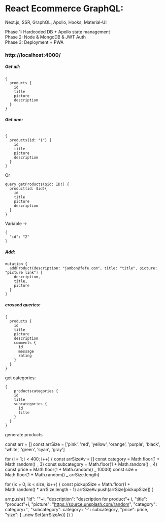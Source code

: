 # React Ecommerce GraphQL:

Next.js, SSR, GraphQL, Apollo, Hooks, Material-UI<br/>

Phase 1: Hardcoded DB + Apollo state management<br/>
Phase 2: Node & MongoDB & JWT Auth<br/>
Phase 3: Deployment + PWA

### http://localhost:4000/

##### Get all:

```
{
  products {
    id
    title
    picture
    description
  }
}
```

##### Get one:

```

{
  products(id: "1") {
    id
    title
    picture
    description
  }
}
```

Or

```
query getProducts($id: ID!) {
  product(id: $id){
    id
    title
    picture
    description
  }
}
```

Variable ->

```
{
  "id": "2"
}
```

##### Add:

```
mutation {
  addProduct(description: "jambon@fefe.com", title: "title", picture: "picture link") {
    description,
    title,
    picture
  }
}
```

##### crossed queries:

```
{
  products {
    id
    title
    picture
    description
    comments {
      id
      message
      rating
    }
  }
}
```

get categories:

```
{
	productscategories {
    id
    title
    subcategories {
      id
      title
    }
  }
}
```

generate products

const arr = []
const arrSize = ['pink', 'red', 'yellow', 'orange', 'purple', 'black', 'white', 'green', 'cyan', 'gray']

for (i = 1; i < 400; i++) {
const arrSizeAv = []
const category = Math.floor(1 + Math.random() _ 3)
const subcategory = Math.floor(1 + Math.random() _ 4)
const price = Math.floor(1 + Math.random() _ 10000)
const size = Math.floor(1 + Math.random() _ arrSize.length)

for (ix = 0; ix < size; ix++) {
const pickupSize = Math.floor(1 + Math.random() \* arrSize.length - 1)
arrSizeAv.push(arrSize[pickupSize])
}

arr.push({
"id": ""+i,
"description": "description for product"+ i,
"title": "product"+i,
"picture": "https://source.unsplash.com/random",
"category": category+'',
"subcategory": category+ '-'+subcategory,
"price": price,
"size": [...new Set(arrSizeAv)]
})
}
